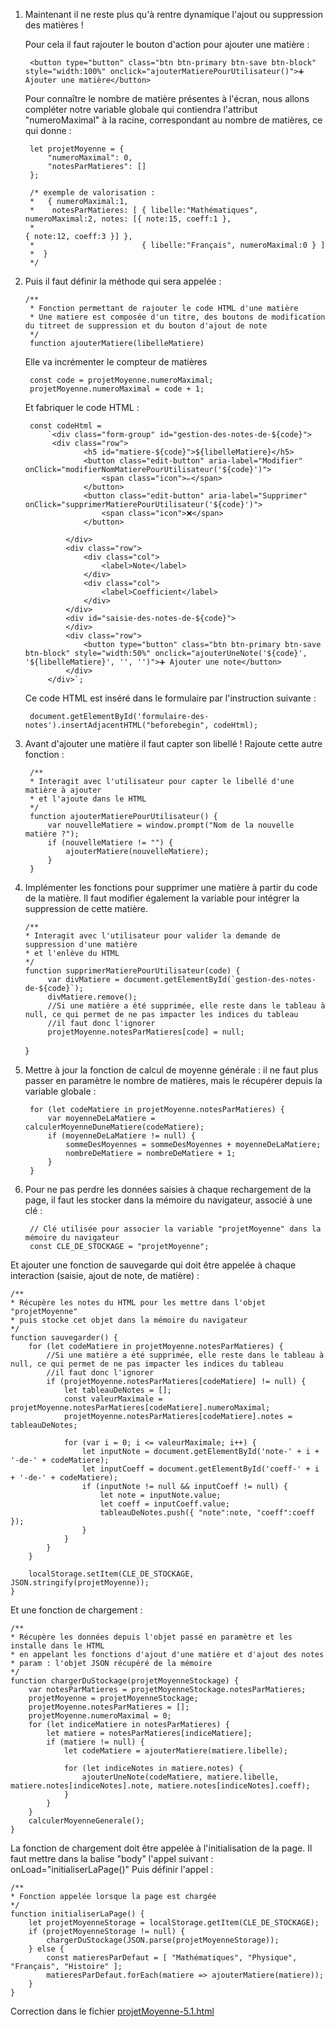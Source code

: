 
1) Maintenant il ne reste plus qu'à rentre dynamique l'ajout ou suppression des matières !

    Pour cela il faut rajouter le bouton d'action pour ajouter une matière :

        <button type="button" class="btn btn-primary btn-save btn-block" style="width:100%" onclick="ajouterMatierePourUtilisateur()">➕ Ajouter une matière</button>

    Pour connaître le nombre de matière présentes à l'écran, nous allons compléter notre variable globale qui contiendra l'attribut "numeroMaximal" à la racine, correspondant au nombre de matières, ce qui donne :  

        let projetMoyenne = { 
            "numeroMaximal": 0,
            "notesParMatieres":	[]
        };

        /* exemple de valorisation :
        *	{ numeroMaximal:1,
        *    notesParMatieres: [ { libelle:"Mathématiques", numeroMaximal:2, notes: [{ note:15, coeff:1 }, 
        *                                                                            { note:12, coeff:3 }] },
        *                        { libelle:"Français", numeroMaximal:0 } ]
        *  }
        */    

2) Puis il faut définir la méthode qui sera appelée : 

       /**
        * Fonction permettant de rajouter le code HTML d'une matière
        * Une matiere est composée d'un titre, des boutons de modification du titreet de suppression et du bouton d'ajout de note
        */
        function ajouterMatiere(libelleMatiere)
   
    Elle va incrémenter le compteur de matières 
    
        const code = projetMoyenne.numeroMaximal;
        projetMoyenne.numeroMaximal = code + 1;

    
    Et fabriquer le code HTML :

        const codeHtml =
            `<div class="form-group" id="gestion-des-notes-de-${code}">
             <div class="row">
                    <h5 id="matiere-${code}">${libelleMatiere}</h5>
                    <button class="edit-button" aria-label="Modifier" onClick="modifierNomMatierePourUtilisateur('${code}')">
                        <span class="icon">✏</span>
                    </button>
                    <button class="edit-button" aria-label="Supprimer" onClick="supprimerMatierePourUtilisateur('${code}')">
                        <span class="icon">️❌</span>
                    </button>

                </div>
                <div class="row">
                    <div class="col">
                        <label>Note</label>
                    </div>
                    <div class="col">
                        <label>Coefficient</label>
                    </div>
                </div>
                <div id="saisie-des-notes-de-${code}">
                </div>
                <div class="row">
                    <button type="button" class="btn btn-primary btn-save btn-block" style="width:50%" onclick="ajouterUneNote('${code}', '${libelleMatiere}', '', '')">➕ Ajouter une note</button>
                </div>
            </div>`;
        
    Ce code HTML est inséré dans le formulaire par l'instruction suivante :
    
        document.getElementById('formulaire-des-notes').insertAdjacentHTML("beforebegin", codeHtml);

3) Avant d'ajouter une matière il faut capter son libellé ! Rajoute cette autre fonction :

        /**
        * Interagit avec l'utilisateur pour capter le libellé d'une matière à ajouter
        * et l'ajoute dans le HTML
        */
        function ajouterMatierePourUtilisateur() {
            var nouvelleMatiere = window.prompt("Nom de la nouvelle matière ?");
            if (nouvelleMatiere != "") {
                ajouterMatiere(nouvelleMatiere);
            }
        }

4) Implémenter les fonctions  pour supprimer une matière à partir du code de la matière. 
Il faut modifier également la variable pour intégrer la suppression de cette matière.

       /**
       * Interagit avec l'utilisateur pour valider la demande de suppression d'une matière
       * et l'enlève du HTML
       */
       function supprimerMatierePourUtilisateur(code) {
            var divMatiere = document.getElementById(`gestion-des-notes-de-${code}`);
            divMatiere.remove();
            //Si une matière a été supprimée, elle reste dans le tableau à null, ce qui permet de ne pas impacter les indices du tableau
            //il faut donc l'ignorer
            projetMoyenne.notesParMatieres[code] = null;
      }

5) Mettre à jour la fonction de calcul de moyenne générale : il ne faut plus passer en paramètre le nombre de matières, mais le récupérer depuis la variable globale :

        for (let codeMatiere in projetMoyenne.notesParMatieres) {
            var moyenneDeLaMatiere = calculerMoyenneDuneMatiere(codeMatiere);
            if (moyenneDeLaMatiere != null) {
                sommeDesMoyennes = sommeDesMoyennes + moyenneDeLaMatiere;
                nombreDeMatiere = nombreDeMatiere + 1;
            }
        }

6) Pour ne pas perdre les données saisies à chaque rechargement de la page, il faut les stocker dans la mémoire du navigateur, associé à une clé :

        // Clé utilisée pour associer la variable "projetMoyenne" dans la mémoire du navigateur
        const CLE_DE_STOCKAGE = "projetMoyenne";

Et ajouter une fonction de sauvegarde qui doit être appelée à chaque interaction (saisie, ajout de note, de matière) :

    /**
    * Récupère les notes du HTML pour les mettre dans l'objet "projetMoyenne"
    * puis stocke cet objet dans la mémoire du navigateur
    */
    function sauvegarder() {
        for (let codeMatiere in projetMoyenne.notesParMatieres) {
            //Si une matière a été supprimée, elle reste dans le tableau à null, ce qui permet de ne pas impacter les indices du tableau
            //il faut donc l'ignorer
            if (projetMoyenne.notesParMatieres[codeMatiere] != null) {
                let tableauDeNotes = [];
                const valeurMaximale = projetMoyenne.notesParMatieres[codeMatiere].numeroMaximal;
                projetMoyenne.notesParMatieres[codeMatiere].notes = tableauDeNotes;

                for (var i = 0; i <= valeurMaximale; i++) {
                    let inputNote = document.getElementById('note-' + i + '-de-' + codeMatiere);
                    let inputCoeff = document.getElementById('coeff-' + i + '-de-' + codeMatiere);
                    if (inputNote != null && inputCoeff != null) {
                        let note = inputNote.value;
                        let coeff = inputCoeff.value;
                        tableauDeNotes.push({ "note":note, "coeff":coeff });
                    }
                }
            }
        }

        localStorage.setItem(CLE_DE_STOCKAGE, JSON.stringify(projetMoyenne));
    }


Et une fonction de chargement :

    /**
    * Récupère les données depuis l'objet passé en paramètre et les installe dans le HTML
    * en appelant les fonctions d'ajout d'une matière et d'ajout des notes
    * param : l'objet JSON récupéré de la mémoire
    */
    function chargerDuStockage(projetMoyenneStockage) {
        var notesParMatieres = projetMoyenneStockage.notesParMatieres;
        projetMoyenne = projetMoyenneStockage;
        projetMoyenne.notesParMatieres = [];
        projetMoyenne.numeroMaximal = 0;
        for (let indiceMatiere in notesParMatieres) {
            let matiere = notesParMatieres[indiceMatiere];
            if (matiere != null) {
                let codeMatiere = ajouterMatiere(matiere.libelle);

                for (let indiceNotes in matiere.notes) {
                    ajouterUneNote(codeMatiere, matiere.libelle, matiere.notes[indiceNotes].note, matiere.notes[indiceNotes].coeff);
                }
            }
        }
        calculerMoyenneGenerale();
    }

La fonction de chargement doit être appelée à l'initialisation de la page.
Il faut mettre dans la balise "body" l'appel suivant : onLoad="initialiserLaPage()"
Puis définir l'appel :

    /**
    * Fonction appelée lorsque la page est chargée
    */
    function initialiserLaPage() {
        let projetMoyenneStorage = localStorage.getItem(CLE_DE_STOCKAGE);
        if (projetMoyenneStorage != null) {
            chargerDuStockage(JSON.parse(projetMoyenneStorage));
        } else {
            const matieresParDefaut = [ "Mathématiques", "Physique",  "Français", "Histoire" ];
            matieresParDefaut.forEach(matiere => ajouterMatiere(matiere));
        }
    }



Correction dans le fichier [projetMoyenne-5.1.html](projetMoyenne-5.1.html)